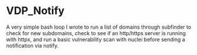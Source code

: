 # VDP_Notify
A very simple bash loop I wrote to run a list of domains through subfinder to check for new subdomains, check to see if an http/https server is running with httpx, and run a basic vulnerability scan with nuclei before sending a notification via notify.
